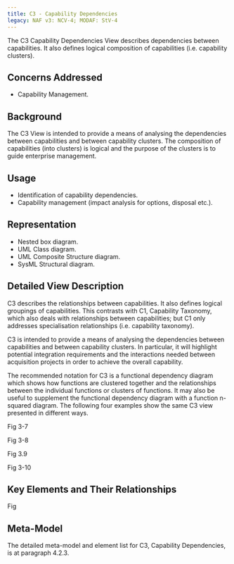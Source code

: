 ```yaml
---
title: C3 - Capability Dependencies
legacy: NAF v3: NCV-4; MODAF: StV-4
---
```



The C3 Capability Dependencies View describes dependencies between
capabilities.  It also defines logical composition of capabilities (i.e.
capability clusters).

## Concerns Addressed

* Capability Management.

## Background

The C3 View is intended to provide a means of analysing the dependencies
between capabilities and between capability clusters.  The composition of
capabilities (into clusters) is logical and the purpose of the clusters is to
guide enterprise management.

## Usage

* Identification of capability dependencies.
* Capability management (impact analysis for options, disposal etc.).

## Representation

* Nested box diagram.
* UML Class diagram.
* UML Composite Structure diagram.
* SysML Structural diagram.

## Detailed View Description

C3 describes the relationships between capabilities. It also defines logical groupings
of capabilities. This contrasts with C1, Capability Taxonomy, which also deals with
relationships between capabilities; but C1 only addresses specialisation relationships
(i.e. capability taxonomy).

C3 is intended to provide a means of analysing the dependencies between
capabilities and between capability clusters. In particular, it will highlight potential
integration requirements and the interactions needed between acquisition projects in
order to achieve the overall capability.

The recommended notation for C3 is a functional dependency diagram which shows
how functions are clustered together and the relationships between the individual
functions or clusters of functions. It may also be useful to supplement the functional
dependency diagram with a function n-squared diagram. The following four examples
show the same C3 view presented in different ways.

Fig 3-7

Fig 3-8

Fig 3.9

Fig 3-10

## Key Elements and Their Relationships

Fig

## Meta-Model

The detailed meta-model and element list for C3, Capability Dependencies, is at
paragraph 4.2.3.
